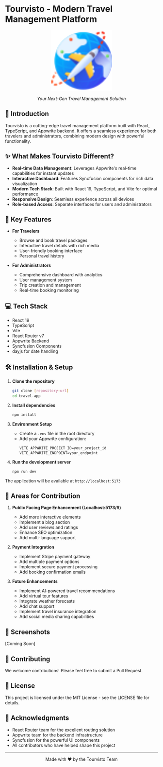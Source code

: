 # Tourvisto - Modern Travel Management Platform

<div align="center">
  <img src="public/assets/icons/logo.svg" alt="Tourvisto Logo" width="200"/>
  <p><em>Your Next-Gen Travel Management Solution</em></p>
</div>

## 🌟 Introduction

Tourvisto is a cutting-edge travel management platform built with React, TypeScript, and Appwrite backend. It offers a seamless experience for both travelers and administrators, combining modern design with powerful functionality.

## ✨ What Makes Tourvisto Different?

- **Real-time Data Management**: Leverages Appwrite's real-time capabilities for instant updates
- **Interactive Dashboard**: Features Syncfusion components for rich data visualization
- **Modern Tech Stack**: Built with React 19, TypeScript, and Vite for optimal performance
- **Responsive Design**: Seamless experience across all devices
- **Role-based Access**: Separate interfaces for users and administrators

## 🚀 Key Features

- **For Travelers**
  - Browse and book travel packages
  - Interactive travel details with rich media
  - User-friendly booking interface
  - Personal travel history

- **For Administrators**
  - Comprehensive dashboard with analytics
  - User management system
  - Trip creation and management
  - Real-time booking monitoring

## 💻 Tech Stack

- React 19
- TypeScript
- Vite
- React Router v7
- Appwrite Backend
- Syncfusion Components
- dayjs for date handling

## 🛠️ Installation & Setup

1. **Clone the repository**
   ```bash
   git clone [repository-url]
   cd travel-app
   ```

2. **Install dependencies**
   ```bash
   npm install
   ```

3. **Environment Setup**
   - Create a `.env` file in the root directory
   - Add your Appwrite configuration:
     ```env
     VITE_APPWRITE_PROJECT_ID=your_project_id
     VITE_APPWRITE_ENDPOINT=your_endpoint
     ```

4. **Run the development server**
   ```bash
   npm run dev
   ```

The application will be available at `http://localhost:5173`

## 🔄 Areas for Contribution

1. **Public Facing Page Enhancement (Localhost:5173/#)**
   - Add more interactive elements
   - Implement a blog section
   - Add user reviews and ratings
   - Enhance SEO optimization
   - Add multi-language support

2. **Payment Integration**
   - Implement Stripe payment gateway
   - Add multiple payment options
   - Implement secure payment processing
   - Add booking confirmation emails

3. **Future Enhancements**
   - Implement AI-powered travel recommendations
   - Add virtual tour features
   - Integrate weather forecasts
   - Add chat support
   - Implement travel insurance integration
   - Add social media sharing capabilities

## 📱 Screenshots

[Coming Soon]

## 🤝 Contributing

We welcome contributions! Please feel free to submit a Pull Request.

## 📜 License

This project is licensed under the MIT License - see the LICENSE file for details.

## 🙏 Acknowledgments

- React Router team for the excellent routing solution
- Appwrite team for the backend infrastructure
- Syncfusion for the powerful UI components
- All contributors who have helped shape this project

---

<div align="center">
  Made with ❤️ by the Tourvisto Team
</div>
